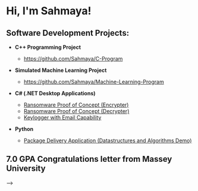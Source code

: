 <h1>Hi, I'm Sahmaya! 

<h2> Software Development Projects:</h2>

- <b>C++ Programming Project</b>
  - https://github.com/Sahmaya/C-Program
    
- <b>Simulated Machine Learning Project</b>
  - https://github.com/Sahmaya/Machine-Learning-Program
  
- <b>C# (.NET Desktop Applications)</b>
  - [Ransomware Proof of Concept (Encrypter)](https://github.com/joshmadakor1/EncrypterPOC)
  - [Ransomware Proof of Concept (Decrypter)](https://github.com/joshmadakor1/DecrypterPOC)
  - [Keylogger with Email Capability](https://github.com/joshmadakor1/Key-Logger-With-Email)
    
- <b>Python</b>
  - [Package Delivery Application (Datastructures and Algorithms Demo)](https://github.com/joshmadakor1/Package-Delivery-Pathfinding-Algorithm)

<h2> 7.0 GPA Congratulations letter from Massey University</h2>

-->
